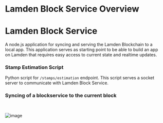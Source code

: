 
# Lamden Block Service Overview


# Lamden Block Service
A node.js application for syncing and serving the Lamden Blockchain to a local app.
This application serves as starting point to be able to build an app on Lamden that requires easy access to current state and realtime updates.

### Stamp Estimation Script
Python script for `/stamps/estimation` endpoint. This script serves a socket server to communicate with  Lamden Block Service.


### Syncing of a blockservice to the current block

<br/>

![image](/img/develop/blockservice/blockservice_sync.png)

